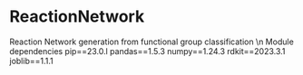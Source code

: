 # ReactionNetwork 
Reaction Network generation from functional group classification \n
Module dependencies 
pip==23.0.l
pandas==1.5.3
numpy==1.24.3
rdkit==2023.3.1
joblib==1.1.1

